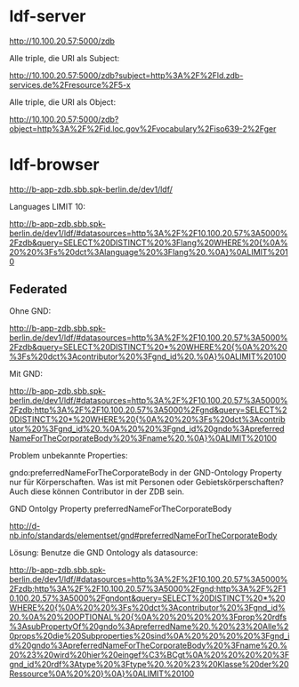 # ldf-server
http://10.100.20.57:5000/zdb

Alle triple, die URI als Subject:

http://10.100.20.57:5000/zdb?subject=http%3A%2F%2Fld.zdb-services.de%2Fresource%2F5-x

Alle triple, die URI als Object:

http://10.100.20.57:5000/zdb?object=http%3A%2F%2Fid.loc.gov%2Fvocabulary%2Fiso639-2%2Fger


# ldf-browser

http://b-app-zdb.sbb.spk-berlin.de/dev1/ldf/

Languages LIMIT 10:

http://b-app-zdb.sbb.spk-berlin.de/dev1/ldf/#datasources=http%3A%2F%2F10.100.20.57%3A5000%2Fzdb&query=SELECT%20DISTINCT%20%3Flang%20WHERE%20{%0A%20%20%3Fs%20dct%3Alanguage%20%3Flang%20.%0A}%0ALIMIT%2010

## Federated

Ohne GND:

http://b-app-zdb.sbb.spk-berlin.de/dev1/ldf/#datasources=http%3A%2F%2F10.100.20.57%3A5000%2Fzdb&query=SELECT%20DISTINCT%20*%20WHERE%20{%0A%20%20%3Fs%20dct%3Acontributor%20%3Fgnd_id%20.%0A}%0ALIMIT%20100

Mit GND:

http://b-app-zdb.sbb.spk-berlin.de/dev1/ldf/#datasources=http%3A%2F%2F10.100.20.57%3A5000%2Fzdb;http%3A%2F%2F10.100.20.57%3A5000%2Fgnd&query=SELECT%20DISTINCT%20*%20WHERE%20{%0A%20%20%3Fs%20dct%3Acontributor%20%3Fgnd_id%20.%0A%20%20%3Fgnd_id%20gndo%3ApreferredNameForTheCorporateBody%20%3Fname%20.%0A}%0ALIMIT%20100

Problem unbekannte Properties:

gndo:preferredNameForTheCorporateBody in der GND-Ontology Property nur für Körperschaften. Was ist mit Personen oder Gebietskörperschaften? Auch diese können Contributor in der ZDB sein.

GND Ontolgy Property preferredNameForTheCorporateBody

http://d-nb.info/standards/elementset/gnd#preferredNameForTheCorporateBody

Lösung: Benutze die GND Ontology als datasource:

http://b-app-zdb.sbb.spk-berlin.de/dev1/ldf/#datasources=http%3A%2F%2F10.100.20.57%3A5000%2Fzdb;http%3A%2F%2F10.100.20.57%3A5000%2Fgnd;http%3A%2F%2F10.100.20.57%3A5000%2Fgndont&query=SELECT%20DISTINCT%20*%20WHERE%20{%0A%20%20%3Fs%20dct%3Acontributor%20%3Fgnd_id%20.%0A%20%20OPTIONAL%20{%0A%20%20%20%20%3Fprop%20rdfs%3AsubPropertyOf%20gndo%3ApreferredName%20.%20%23%20Alle%20props%20die%20Subproperties%20sind%0A%20%20%20%20%3Fgnd_id%20gndo%3ApreferredNameForTheCorporateBody%20%3Fname%20.%20%23%20wird%20hier%20eingef%C3%BCgt%0A%20%20%20%20%3Fgnd_id%20rdf%3Atype%20%3Ftype%20.%20%23%20Klasse%20der%20Ressource%0A%20%20}%0A}%0ALIMIT%20100



